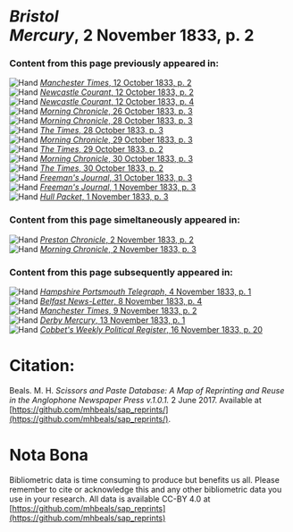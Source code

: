 # *Bristol Mercury*, 2 November 1833, p. 2  
  
### Content from this page previously appeared in:  
![Hand](http://scissorsandpaste.net/wp-content/uploads/2017/06/smallhandpointer.png) [*Manchester Times*, 12 October 1833, p. 2](https://mhbeals.github.io/sap_html/Manchester-Times/Manchester-Times-12-October-1833-p-2)  
![Hand](http://scissorsandpaste.net/wp-content/uploads/2017/06/smallhandpointer.png) [*Newcastle Courant*, 12 October 1833, p. 2](https://mhbeals.github.io/sap_html/Newcastle-Courant/Newcastle-Courant-12-October-1833-p-2)  
![Hand](http://scissorsandpaste.net/wp-content/uploads/2017/06/smallhandpointer.png) [*Newcastle Courant*, 12 October 1833, p. 4](https://mhbeals.github.io/sap_html/Newcastle-Courant/Newcastle-Courant-12-October-1833-p-4)  
![Hand](http://scissorsandpaste.net/wp-content/uploads/2017/06/smallhandpointer.png) [*Morning Chronicle*, 26 October 1833, p. 3](https://mhbeals.github.io/sap_html/Morning-Chronicle/Morning-Chronicle-26-October-1833-p-3)  
![Hand](http://scissorsandpaste.net/wp-content/uploads/2017/06/smallhandpointer.png) [*Morning Chronicle*, 28 October 1833, p. 3](https://mhbeals.github.io/sap_html/Morning-Chronicle/Morning-Chronicle-28-October-1833-p-3)  
![Hand](http://scissorsandpaste.net/wp-content/uploads/2017/06/smallhandpointer.png) [*The Times*, 28 October 1833, p. 3](https://mhbeals.github.io/sap_html/The-Times/The-Times-28-October-1833-p-3)  
![Hand](http://scissorsandpaste.net/wp-content/uploads/2017/06/smallhandpointer.png) [*Morning Chronicle*, 29 October 1833, p. 3](https://mhbeals.github.io/sap_html/Morning-Chronicle/Morning-Chronicle-29-October-1833-p-3)  
![Hand](http://scissorsandpaste.net/wp-content/uploads/2017/06/smallhandpointer.png) [*The Times*, 29 October 1833, p. 2](https://mhbeals.github.io/sap_html/The-Times/The-Times-29-October-1833-p-2)  
![Hand](http://scissorsandpaste.net/wp-content/uploads/2017/06/smallhandpointer.png) [*Morning Chronicle*, 30 October 1833, p. 3](https://mhbeals.github.io/sap_html/Morning-Chronicle/Morning-Chronicle-30-October-1833-p-3)  
![Hand](http://scissorsandpaste.net/wp-content/uploads/2017/06/smallhandpointer.png) [*The Times*, 30 October 1833, p. 2](https://mhbeals.github.io/sap_html/The-Times/The-Times-30-October-1833-p-2)  
![Hand](http://scissorsandpaste.net/wp-content/uploads/2017/06/smallhandpointer.png) [*Freeman's Journal*, 31 October 1833, p. 3](https://mhbeals.github.io/sap_html/Freeman's-Journal/Freeman's-Journal-31-October-1833-p-3)  
![Hand](http://scissorsandpaste.net/wp-content/uploads/2017/06/smallhandpointer.png) [*Freeman's Journal*, 1 November 1833, p. 3](https://mhbeals.github.io/sap_html/Freeman's-Journal/Freeman's-Journal-1-November-1833-p-3)  
![Hand](http://scissorsandpaste.net/wp-content/uploads/2017/06/smallhandpointer.png) [*Hull Packet*, 1 November 1833, p. 3](https://mhbeals.github.io/sap_html/Hull-Packet/Hull-Packet-1-November-1833-p-3)  
  
### Content from this page simeltaneously appeared in:  
![Hand](http://scissorsandpaste.net/wp-content/uploads/2017/06/smallhandpointer.png) [*Preston Chronicle*, 2 November 1833, p. 2](https://mhbeals.github.io/sap_html/Preston-Chronicle/Preston-Chronicle-2-November-1833-p-2)  
![Hand](http://scissorsandpaste.net/wp-content/uploads/2017/06/smallhandpointer.png) [*Morning Chronicle*, 2 November 1833, p. 3](https://mhbeals.github.io/sap_html/Morning-Chronicle/Morning-Chronicle-2-November-1833-p-3)  
  
### Content from this page subsequently appeared in:  
![Hand](http://scissorsandpaste.net/wp-content/uploads/2017/06/smallhandpointer.png) [*Hampshire Portsmouth Telegraph*, 4 November 1833, p. 1](https://mhbeals.github.io/sap_html/Hampshire-Portsmouth-Telegraph/Hampshire-Portsmouth-Telegraph-4-November-1833-p-1)  
![Hand](http://scissorsandpaste.net/wp-content/uploads/2017/06/smallhandpointer.png) [*Belfast News-Letter*, 8 November 1833, p. 4](https://mhbeals.github.io/sap_html/Belfast-News-Letter/Belfast-News-Letter-8-November-1833-p-4)  
![Hand](http://scissorsandpaste.net/wp-content/uploads/2017/06/smallhandpointer.png) [*Manchester Times*, 9 November 1833, p. 2](https://mhbeals.github.io/sap_html/Manchester-Times/Manchester-Times-9-November-1833-p-2)  
![Hand](http://scissorsandpaste.net/wp-content/uploads/2017/06/smallhandpointer.png) [*Derby Mercury*, 13 November 1833, p. 1](https://mhbeals.github.io/sap_html/Derby-Mercury/Derby-Mercury-13-November-1833-p-1)  
![Hand](http://scissorsandpaste.net/wp-content/uploads/2017/06/smallhandpointer.png) [*Cobbet's Weekly Political Register*, 16 November 1833, p. 20](https://mhbeals.github.io/sap_html/Cobbet's-Weekly-Political-Register/Cobbet's-Weekly-Political-Register-16-November-1833-p-20)  


# Citation: 

Beals. M. H. *Scissors and Paste Database: A Map of Reprinting and Reuse in the Anglophone Newspaper Press v.1.0.1.* 2 June 2017. Available at [https://github.com/mhbeals/sap_reprints/](https://github.com/mhbeals/sap_reprints/). 

# Nota Bona

Bibliometric data is time consuming to produce but benefits us all. Please remember to cite or acknowledge this and any other bibliometric data you use in your research. All data is available CC-BY 4.0 at [https://github.com/mhbeals/sap_reprints](https://github.com/mhbeals/sap_reprints)